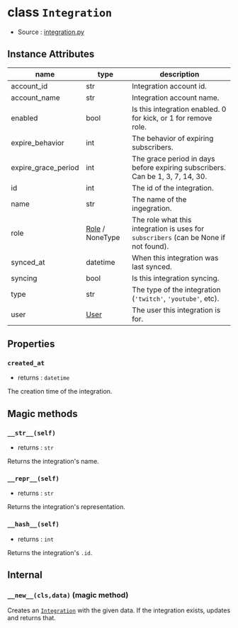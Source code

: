 # class `Integration`

- Source : [integration.py](https://github.com/HuyaneMatsu/hata/blob/master/hata/discord/integration.py)

## Instance Attributes

| name                  | type                          | description                                                                           |
|-----------------------|-------------------------------|---------------------------------------------------------------------------------------|
| account_id            | str                           | Integration account id.                                                               |
| account_name          | str                           | Integration account name.                                                             |
| enabled               | bool                          | Is this integration enabled. 0 for kick, or 1 for remove role.                        |
| expire_behavior       | int                           | The behavior of expiring subscribers.                                                 |
| expire_grace_period   | int                           | The grace period in days before expiring subscribers. Can be 1, 3, 7, 14, 30.         |
| id                    | int                           | The id of the integration.                                                            |
| name                  | str                           | The name of the ingegration.                                                          |
| role                  | [Role](Role.md) / NoneType    | The role what this integration is uses for `subscribers` (can be None if not found).  |
| synced_at             | datetime                      | When this integration was last synced.                                                |
| syncing               | bool                          | Is this integration syncing.                                                          |
| type                  | str                           | The type of the integration (`'twitch'`, `'youtube'`, etc).                           |
| user                  | [User](User.md)               | The user this integration is for.                                                     |

## Properties

### `created_at`

- returns : `datetime`

The creation time of the integration.

## Magic methods

### `__str__(self)`

- returns : `str`

Returns the integration's name.

### `__repr__(self)`

- returns : `str`

Returns the integration's representation.

### `__hash__(self)`

- returns : `int`

Returns the integration's `.id`.

## Internal

### `__new__(cls,data)` (magic method)

Creates an [`Integration`](Integration.md) with the given data. If the
integration exists, updates and returns that.

